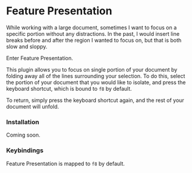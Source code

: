
Feature Presentation
====================

While working with a large document, sometimes I want to focus on a specific portion without any distractions. In the past, I would insert line breaks before and after the region I wanted to focus on, but that is both slow and sloppy.

Enter Feature Presentation.

This plugin allows you to focus on single portion of your document by folding away all of the lines surrounding your selection. To do this, select the portion of your document that you would like to isolate, and press the keyboard shortcut, which is bound to `f8` by default.

To return, simply press the keyboard shortcut again, and the rest of your document will unfold.

### Installation

Coming soon.

### Keybindings

Feature Presentation is mapped to `f8` by default.